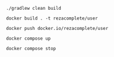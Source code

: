 ```
./gradlew clean build
```
```
docker build . -t rezacomplete/user
```
```
docker push docker.io/rezacomplete/user
```
```
docker compose up
```
```
docker compose stop
```
